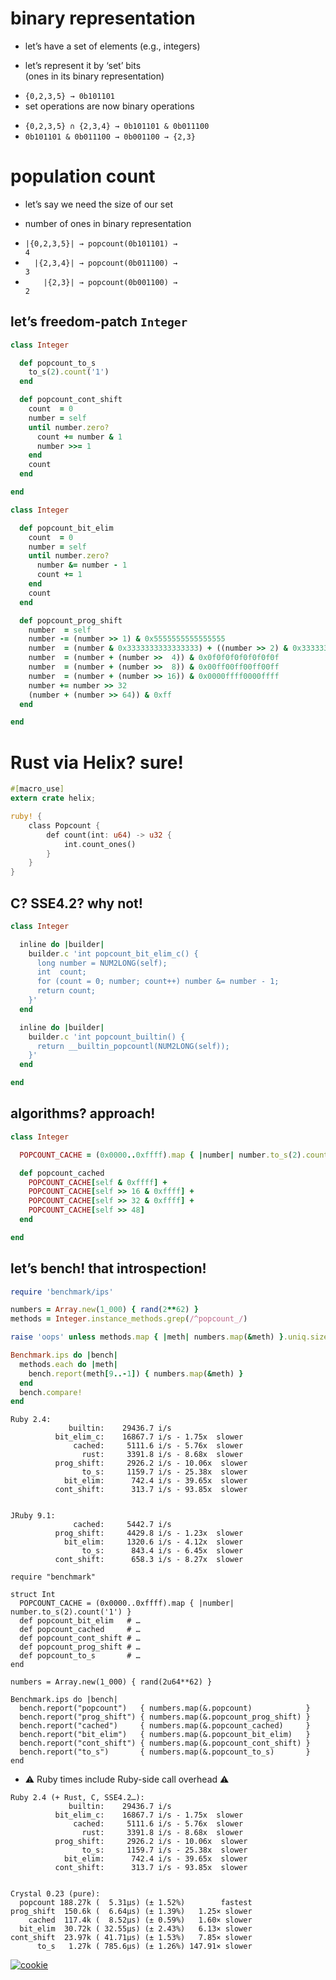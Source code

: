 # binary representation

* let’s have a set of elements (e.g., integers)
<!-- .element: class="fragment" -->
* let’s represent it by ‘set’ bits<br />(ones in its binary representation)
<!-- .element: class="fragment" -->
* <span class="fragment">`{0,2,3,5} → 0b101101`</span>
* set operations are now binary operations
<!-- .element: class="fragment" -->
* <span class="fragment">`{0,2,3,5} ∩ {2,3,4} → 0b101101 & 0b011100`</span>
* <span class="fragment">`0b101101 & 0b011100 → 0b001100 → {2,3}`</span>


# population count

* let’s say we need the size of our set
<!-- .element: class="fragment" -->
* number of ones in binary representation
<!-- .element: class="fragment" -->
* <code class="fragment">|{0,2,3,5}| → popcount(0b101101) → 4</code>
* <code class="fragment">&nbsp; |{2,3,4}| → popcount(0b011100) → 3</code>
* <code class="fragment">&nbsp; &nbsp; |{2,3}| → popcount(0b001100) → 2</code>


## let’s freedom-patch `Integer`

```ruby
class Integer
```

```ruby
  def popcount_to_s
    to_s(2).count('1')
  end
```

```ruby
  def popcount_cont_shift
    count  = 0
    number = self
    until number.zero?
      count += number & 1
      number >>= 1
    end
    count
  end
```
<!-- .element: class="fragment" -->

```ruby
end
```


```ruby
class Integer
```

```ruby
  def popcount_bit_elim
    count  = 0
    number = self
    until number.zero?
      number &= number - 1
      count += 1
    end
    count
  end
```

```ruby
  def popcount_prog_shift
    number  = self
    number -= (number >> 1) & 0x5555555555555555
    number  = (number & 0x3333333333333333) + ((number >> 2) & 0x3333333333333333)
    number  = (number + (number >>  4)) & 0x0f0f0f0f0f0f0f0f
    number  = (number + (number >>  8)) & 0x00ff00ff00ff00ff
    number  = (number + (number >> 16)) & 0x0000ffff0000ffff
    number += number >> 32
    (number + (number >> 64)) & 0xff
  end
```
<!-- .element: class="fragment" -->

```ruby
end
```


# Rust via Helix? sure!

```rust
#[macro_use]
extern crate helix;

ruby! {
    class Popcount {
        def count(int: u64) -> u32 {
            int.count_ones()
        }
    }
}
```


## C? SSE4.2? why not!

```ruby
class Integer
```

```ruby
  inline do |builder|
    builder.c 'int popcount_bit_elim_c() {
      long number = NUM2LONG(self);
      int  count;
      for (count = 0; number; count++) number &= number - 1;
      return count;
    }'
  end
```

```ruby
  inline do |builder|
    builder.c 'int popcount_builtin() {
      return __builtin_popcountl(NUM2LONG(self));
    }'
  end
```
<!-- .element: class="fragment" -->

```ruby
end
```


## algorithms? approach!

```ruby
class Integer
```

```ruby
  POPCOUNT_CACHE = (0x0000..0xffff).map { |number| number.to_s(2).count('1') }
```

```ruby
  def popcount_cached
    POPCOUNT_CACHE[self & 0xffff] +
    POPCOUNT_CACHE[self >> 16 & 0xffff] +
    POPCOUNT_CACHE[self >> 32 & 0xffff] +
    POPCOUNT_CACHE[self >> 48]
  end
```
<!-- .element: class="fragment" -->

```ruby
end
```


## let’s bench! that introspection!

```ruby
require 'benchmark/ips'
```

```ruby
numbers = Array.new(1_000) { rand(2**62) }
methods = Integer.instance_methods.grep(/^popcount_/)
```

```ruby
raise 'oops' unless methods.map { |meth| numbers.map(&meth) }.uniq.size == 1
```
<!-- .element: class="fragment" -->

```ruby
Benchmark.ips do |bench|
  methods.each do |meth|
    bench.report(meth[9..-1]) { numbers.map(&meth) }
  end
  bench.compare!
end
```
<!-- .element: class="fragment" -->


```nohighlight
Ruby 2.4:
             builtin:    29436.7 i/s
          bit_elim_c:    16867.7 i/s - 1.75x  slower
              cached:     5111.6 i/s - 5.76x  slower
                rust:     3391.8 i/s - 8.68x  slower
          prog_shift:     2926.2 i/s - 10.06x  slower
                to_s:     1159.7 i/s - 25.38x  slower
            bit_elim:      742.4 i/s - 39.65x  slower
          cont_shift:      313.7 i/s - 93.85x  slower
```

```nohighlight

JRuby 9.1:
              cached:     5442.7 i/s
          prog_shift:     4429.8 i/s - 1.23x  slower
            bit_elim:     1320.6 i/s - 4.12x  slower
                to_s:      843.4 i/s - 6.45x  slower
          cont_shift:      658.3 i/s - 8.27x  slower
```
<!-- .element: class="fragment" -->


```crystal
require "benchmark"

struct Int
  POPCOUNT_CACHE = (0x0000..0xffff).map { |number| number.to_s(2).count('1') }
  def popcount_bit_elim   # …
  def popcount_cached     # …
  def popcount_cont_shift # …
  def popcount_prog_shift # …
  def popcount_to_s       # …
end

numbers = Array.new(1_000) { rand(2u64**62) }

Benchmark.ips do |bench|
  bench.report("popcount")   { numbers.map(&.popcount)            }
  bench.report("prog_shift") { numbers.map(&.popcount_prog_shift) }
  bench.report("cached")     { numbers.map(&.popcount_cached)     }
  bench.report("bit_elim")   { numbers.map(&.popcount_bit_elim)   }
  bench.report("cont_shift") { numbers.map(&.popcount_cont_shift) }
  bench.report("to_s")       { numbers.map(&.popcount_to_s)       }
end
```


* ⚠ Ruby times include Ruby-side call overhead ⚠

```nohighlight
Ruby 2.4 (+ Rust, C, SSE4.2…):
             builtin:    29436.7 i/s
          bit_elim_c:    16867.7 i/s - 1.75x  slower
              cached:     5111.6 i/s - 5.76x  slower
                rust:     3391.8 i/s - 8.68x  slower
          prog_shift:     2926.2 i/s - 10.06x  slower
                to_s:     1159.7 i/s - 25.38x  slower
            bit_elim:      742.4 i/s - 39.65x  slower
          cont_shift:      313.7 i/s - 93.85x  slower
```
<!-- .element: class="fragment" -->

```nohighlight

Crystal 0.23 (pure):
  popcount 188.27k (  5.31µs) (± 1.52%)        fastest
prog_shift  150.6k (  6.64µs) (± 1.39%)   1.25× slower
    cached  117.4k (  8.52µs) (± 0.59%)   1.60× slower
  bit_elim  30.72k ( 32.55µs) (± 2.43%)   6.13× slower
cont_shift  23.97k ( 41.71µs) (± 1.53%)   7.85× slower
      to_s   1.27k ( 785.6µs) (± 1.26%) 147.91× slower
```
<!-- .element: class="fragment" -->


[![cookie](img/cookie.png)](https://twitter.com/HiddenPinky/status/482276202539794433)
